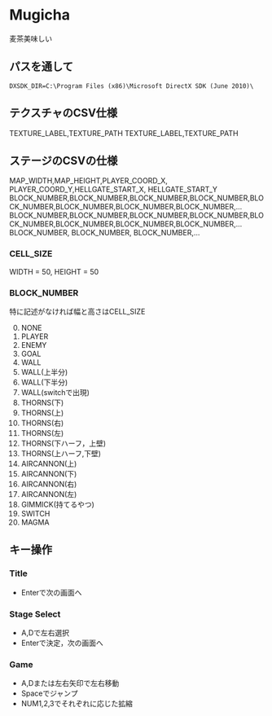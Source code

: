 # Mugicha
麦茶美味しい

## パスを通して
`DXSDK_DIR=C:\Program Files (x86)\Microsoft DirectX SDK (June 2010)\`

## テクスチャのCSV仕様

TEXTURE_LABEL,TEXTURE_PATH
TEXTURE_LABEL,TEXTURE_PATH

## ステージのCSVの仕様

MAP_WIDTH,MAP_HEIGHT,PLAYER_COORD_X, PLAYER_COORD_Y,HELLGATE_START_X, HELLGATE_START_Y
BLOCK_NUMBER,BLOCK_NUMBER,BLOCK_NUMBER,BLOCK_NUMBER,BLOCK_NUMBER,BLOCK_NUMBER,BLOCK_NUMBER,BLOCK_NUMBER,...
BLOCK_NUMBER,BLOCK_NUMBER,BLOCK_NUMBER,BLOCK_NUMBER,BLOCK_NUMBER,BLOCK_NUMBER,BLOCK_NUMBER,BLOCK_NUMBER,...
BLOCK_NUMBER,
BLOCK_NUMBER,
BLOCK_NUMBER,...

### CELL_SIZE

WIDTH = 50, HEIGHT = 50

### BLOCK_NUMBER

特に記述がなければ幅と高さはCELL_SIZE

0. NONE
1. PLAYER
2. ENEMY
3. GOAL
4. WALL
5. WALL(上半分)
6. WALL(下半分)
7. WALL(switchで出現)
11. THORNS(下)
12. THORNS(上)
13. THORNS(右)
14. THORNS(左)
15. THORNS(下ハーフ，上壁)
16. THORNS(上ハーフ,下壁)
21. AIRCANNON(上)
22. AIRCANNON(下)
23. AIRCANNON(右)
24. AIRCANNON(左)
31. GIMMICK(持てるやつ)
32. SWITCH
33. MAGMA

## キー操作

### Title
- Enterで次の画面へ

### Stage Select
- A,Dで左右選択
- Enterで決定，次の画面へ

### Game
- A,Dまたは左右矢印で左右移動
- Spaceでジャンプ
- NUM1,2,3でそれぞれに応じた拡縮